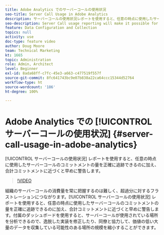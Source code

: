 ```yaml
---
title: Adobe Analytics でのサーバーコールの使用状況
seo-title: Server Call Usage in Adobe Analytics
description: サーバーコールの使用状況レポートを使用すると、任意の時点に使用したサーバーコールのコミットメントの量を正確に追跡できるのに加え、合計コミットメントに近づくと早めに警告します。
seo-description: Server Call usage reporting will make it possible for you to track exactly how much of your server call commitment you’ve used at any point in time, and will also proactively alert you when you are approaching your total commitment.
feature: Data Configuration and Collection
topics: null
activity: use
doc-type: feature video
author: Doug Moore
team: Technical Marketing
kt: 1665
topic: Administration
role: Admin, Architect
level: Beginner
exl-id: 8ada68ff-c7fc-45e3-a663-c477519f557f
source-git-commit: 8fc641743bc9e07b838a22ca64ccc15344d52764
workflow-type: ht
source-wordcount: '186'
ht-degree: 100%

---
```


# Adobe Analytics での [!UICONTROL サーバーコールの使用状況] {#server-call-usage-in-adobe-analytics}

[!UICONTROL サーバーコールの使用状況] レポートを使用すると、任意の時点に使用したサーバーコールのコミットメントの量を正確に追跡できるのに加え、合計コミットメントに近づくと早めに警告します。

>[!VIDEO](https://video.tv.adobe.com/v/23137/?quality=12&learn=on)

組織のサーバーコールの消費量を常に把握するのは難しく、超過分に対するフラストレーションにつながります。[!UICONTROL サーバーコールの使用状況] レポートを使用すると、任意の時点に使用したサーバーコールのコミットメントの量を正確に追跡できるのに加え、合計コミットメントに近づくと早めに警告します。付属のダッシュボードを使用すると、サーバーコールが使用されている場所を分析できるので、逸脱した実装を修正したり、同僚と協力して、価値の低い大量のデータを収集している可能性のある場所の規模を縮小することができます。
